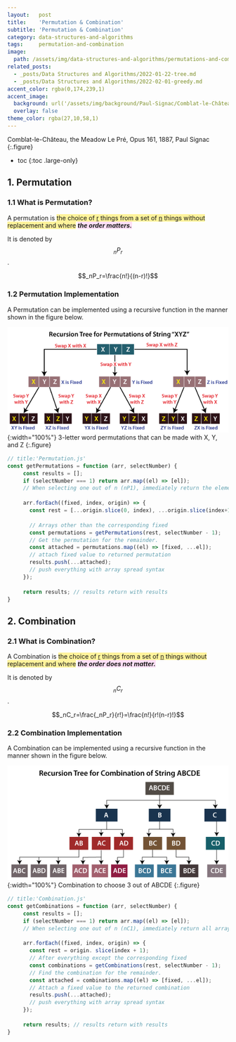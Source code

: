 ```yaml
---
layout:   post
title:    'Permutation & Combination'
subtitle: 'Permutation & Combination'
category: data-structures-and-algorithms
tags:     permutation-and-combination
image: 
  path: /assets/img/data-structures-and-algorithms/permutations-and-combinations/permutations-and-combinations_main.png
related_posts: 
  - _posts/Data Structures and Algorithms/2022-01-22-tree.md
  - _posts/Data Structures and Algorithms/2022-02-01-greedy.md
accent_color: rgba(0,174,239,1)
accent_image: 
  background: url('/assets/img/background/Paul-Signac/Comblat-le-Château, the Meadow Le Pré, Opus 161, 1887, Paul Signac') center/cover 
  overlay: false
theme_color: rgba(27,10,58,1)
---
```

Comblat-le-Château, the Meadow Le Pré, Opus 161, 1887, Paul Signac
{:.figure}


* toc
{:toc .large-only}

## 1. Permutation

### 1.1 What is Permutation?

A permutation is <span style='background-color: #FFF39B;'>the choice of <u>r</u> things from a set of <u>n</u> things without replacement and where</span> <span style='background-color: #FFDFF6;'>***the order matters.***</span>

It is denoted by $$_nP_r$$. <br>

$$_nP_r=\frac{n!}{(n-r)!}$$

### 1.2 Permutation Implementation

A Permutation can be implemented using a recursive function in the manner shown in the figure below.

![](/assets/img/data-structures-and-algorithms/permutations-and-combinations/permutations-and-combinations_1.png){:width="100%"}
3-letter word permutations that can be made with X, Y, and Z
{:.figure}

~~~js
// title:'Permutation.js'
const getPermutations = function (arr, selectNumber) {
     const results = [];
     if (selectNumber === 1) return arr.map((el) => [el]);
     // When selecting one out of n (nP1), immediately return the elements of all arrays. Since there is only one choice, the order is meaningless.

     arr.forEach((fixed, index, origin) => {
       const rest = [...origin.slice(0, index), ...origin.slice(index+1)]
       
       // Arrays other than the corresponding fixed
       const permutations = getPermutations(rest, selectNumber - 1);
       // Get the permutation for the remainder.
       const attached = permutations.map((el) => [fixed, ...el]);
       // attach fixed value to returned permutation
       results.push(...attached);
       // push everything with array spread syntax
     });

     return results; // results return with results
}
~~~

## 2. Combination

### 2.1 What is Combination?

A Combination is <span style='background-color: #FFF39B;'>the choice of <u>r</u> things from a set of <u>n</u> things without replacement and where</span> <span style='background-color: #FFDFF6;'>***the order does not matter.***</span>

It is denoted by $$_nC_r$$. <br>

$$_nC_r=\frac{_nP_r}{r!}=\frac{n!}{r!(n-r)!}$$

### 2.2 Combination Implementation

A Combination can be implemented using a recursive function in the manner shown in the figure below.

![](/assets/img/data-structures-and-algorithms/permutations-and-combinations/permutations-and-combinations_2.png){:width="100%"}
Combination to choose 3 out of ABCDE
{:.figure}

~~~js
// title:'Combination.js'
const getCombinations = function (arr, selectNumber) {
     const results = [];
     if (selectNumber === 1) return arr.map((el) => [el]);
     // When selecting one out of n (nC1), immediately return all array elements

     arr.forEach((fixed, index, origin) => {
       const rest = origin. slice(index + 1);
       // After everything except the corresponding fixed
       const combinations = getCombinations(rest, selectNumber - 1);
       // Find the combination for the remainder.
       const attached = combinations.map((el) => [fixed, ...el]);
       // Attach a fixed value to the returned combination
       results.push(...attached);
       // push everything with array spread syntax
     });

     return results; // results return with results
}
~~~